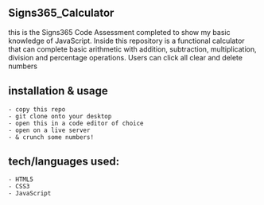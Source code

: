 ## Signs365_Calculator
this is the Signs365 Code Assessment completed to show my basic knowledge of JavaScript. Inside this repository is a functional calculator that can complete basic arithmetic with addition, subtraction, multiplication, division and percentage operations. Users can click all clear and delete numbers

## installation & usage
    - copy this repo
    - git clone onto your desktop
    - open this in a code editor of choice
    - open on a live server
    - & crunch some numbers!

## tech/languages used: 
    - HTML5 
    - CSS3
    - JavaScript
